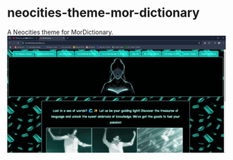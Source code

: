 # neocities-theme-mor-dictionary
A Neocities theme for MorDictionary.
![Mor Dictionary Theme Screenshot](https://raw.githubusercontent.com/MorDictionary/neocities-theme-mor-dictionary/main/Images%20Neocities%20MorDictionary/Theme%20Screenshot%20MorDictionary.png)
